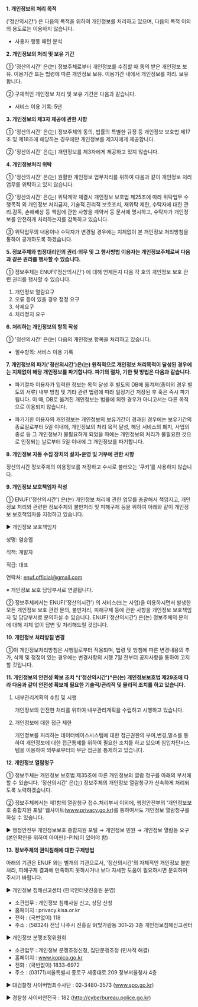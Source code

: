 **1. 개인정보의 처리 목적**

('정산의시간') 은 다음의 목적을 위하여 개인정보를 처리하고 있으며, 다음의 목적 이외의 용도로는 이용하지 않습니다.

- 사용자 행동 패턴 분석



**2. 개인정보의 처리 및 보유 기간**

① '정산의시간' 은(는) 정보주체로부터 개인정보를 수집할 때 동의 받은 개인정보 보유․ 이용기간 또는 법령에 따른 개인정보 보유․ 이용기간 내에서 개인정보를 처리․ 보유합니다.

② 구체적인 개인정보 처리 및 보유 기간은 다음과 같습니다.

- 서비스 이용 기록: 5년



**3. 개인정보의 제3자 제공에 관한 사항**

① '정산의시간' 은(는) 정보주체의 동의, 법률의 특별한 규정 등 개인정보 보호법 제17조 및 제18조에 해당하는 경우에만 개인정보를 제3자에게 제공합니다.

② '정산의시간' 은(는) 개인정보를 제3자에게 제공하고 있지 않습니다.



**4. 개인정보처리 위탁**

① '정산의시간' 은(는) 원활한 개인정보 업무처리를 위하여 다음과 같이 개인정보 처리업무를 위탁하고 있지 않습니다.

② '정산의시간' 은(는) 위탁계약 체결시 개인정보 보호법 제25조에 따라 위탁업무 수행목적 외 개인정보 처리금지, 기술적․관리적 보호조치, 재위탁 제한, 수탁자에 대한 관리․감독, 손해배상 등 책임에 관한 사항을 계약서 등 문서에 명시하고, 수탁자가 개인정보를 안전하게 처리하는지를 감독하고 있습니다.

③ 위탁업무의 내용이나 수탁자가 변경될 경우에는 지체없이 본 개인정보 처리방침을 통하여 공개하도록 하겠습니다.



**5. 정보주체와 법정대리인의 권리·의무 및 그 행사방법 이용자는 개인정보주체로써 다음과 같은 권리를 행사할 수 있습니다.**

① 정보주체는 ENUF('정산의시간') 에 대해 언제든지 다음 각 호의 개인정보 보호 관련 권리를 행사할 수 있습니다.

1. 개인정보 열람요구
2. 오류 등이 있을 경우 정정 요구
3. 삭제요구
4. 처리정지 요구



**6. 처리하는 개인정보의 항목 작성** 

① '정산의시간' 은(는) 다음의 개인정보 항목을 처리하고 있습니다.

- 필수항목: 서비스 이용 기록



**7. 개인정보의 파기('정산의시간')은(는) 원칙적으로 개인정보 처리목적이 달성된 경우에는 지체없이 해당 개인정보를 파기합니다. 파기의 절차, 기한 및 방법은 다음과 같습니다.**

- 파기절차
  이용자가 입력한 정보는 목적 달성 후 별도의 DB에 옮겨져(종이의 경우 별도의 서류) 내부 방침 및 기타 관련 법령에 따라 일정기간 저장된 후 혹은 즉시 파기됩니다. 이 때, DB로 옮겨진 개인정보는 법률에 의한 경우가 아니고서는 다른 목적으로 이용되지 않습니다.

- 파기기한
  이용자의 개인정보는 개인정보의 보유기간이 경과된 경우에는 보유기간의 종료일로부터 5일 이내에, 개인정보의 처리 목적 달성, 해당 서비스의 폐지, 사업의 종료 등 그 개인정보가 불필요하게 되었을 때에는 개인정보의 처리가 불필요한 것으로 인정되는 날로부터 5일 이내에 그 개인정보를 파기합니다.



**8. 개인정보 자동 수집 장치의 설치•운영 및 거부에 관한 사항**

정산의시간 정보주체의 이용정보를 저장하고 수시로 불러오는 ‘쿠키’를 사용하지 않습니다.



**9. 개인정보 보호책임자 작성** 



① ENUF('정산의시간') 은(는) 개인정보 처리에 관한 업무를 총괄해서 책임지고, 개인정보 처리와 관련한 정보주체의 불만처리 및 피해구제 등을 위하여 아래와 같이 개인정보 보호책임자를 지정하고 있습니다.

▶ 개인정보 보호책임자 

성명: 염승엽

직책: 개발자

직급: 대표

연락처: enuf.official@gmail.com

※ 개인정보 보호 담당부서로 연결됩니다.

② 정보주체께서는 ENUF('정산의시간') 의 서비스(또는 사업)을 이용하시면서 발생한 모든 개인정보 보호 관련 문의, 불만처리, 피해구제 등에 관한 사항을 개인정보 보호책임자 및 담당부서로 문의하실 수 있습니다. ENUF('정산의시간') 은(는) 정보주체의 문의에 대해 지체 없이 답변 및 처리해드릴 것입니다.



**10. 개인정보 처리방침 변경** 

①이 개인정보처리방침은 시행일로부터 적용되며, 법령 및 방침에 따른 변경내용의 추가, 삭제 및 정정이 있는 경우에는 변경사항의 시행 7일 전부터 공지사항을 통하여 고지할 것입니다.



**11. 개인정보의 안전성 확보 조치 \*('정산의시간')\*은(는) 개인정보보호법 제29조에 따라 다음과 같이 안전성 확보에 필요한 기술적/관리적 및 물리적 조치를 하고 있습니다.**

1. 내부관리계획의 수립 및 시행

   개인정보의 안전한 처리를 위하여 내부관리계획을 수립하고 시행하고 있습니다.

2. 개인정보에 대한 접근 제한

   개인정보를 처리하는 데이터베이스시스템에 대한 접근권한의 부여,변경,말소를 통하여 개인정보에 대한 접근통제를 위하여 필요한 조치를 하고 있으며 침입차단시스템을 이용하여 외부로부터의 무단 접근을 통제하고 있습니다.



**12. 개인정보 열람청구**

① 정보주체는 개인정보 보호법 제35조에 따른 개인정보의 열람 청구를 아래의 부서에 할 수 있습니다. '정산의시간' 은(는) 정보주체의 개인정보 열람청구가 신속하게 처리되도록 노력하겠습니다.


② 정보주체께서는 제1항의 열람청구 접수․처리부서 이외에, 행정안전부의 ‘개인정보보호 종합지원 포털’ 웹사이트(www.privacy.go.kr)를 통하여서도 개인정보 열람청구를 하실 수 있습니다.

▶ 행정안전부 개인정보보호 종합지원 포털 → 개인정보 민원 → 개인정보 열람등 요구 (본인확인을 위하여 아이핀(I-PIN)이 있어야 함)



**13. 정보주체의 권익침해에 대한 구제방법**

아래의 기관은 ENUF 와는 별개의 기관으로서, '정산의시간'의 자체적인 개인정보 불만처리, 피해구제 결과에 만족하지 못하시거나 보다 자세한 도움이 필요하시면 문의하여 주시기 바랍니다.



▶ 개인정보 침해신고센터 (한국인터넷진흥원 운영) 

- 소관업무 : 개인정보 침해사실 신고, 상담 신청 
- 홈페이지 : privacy.kisa.or.kr 
- 전화 : (국번없이) 118 
- 주소 : (58324) 전남 나주시 진흥길 9(빛가람동 301-2) 3층 개인정보침해신고센터 

▶ 개인정보 분쟁조정위원회 

- 소관업무 : 개인정보 분쟁조정신청, 집단분쟁조정 (민사적 해결) 
- 홈페이지 : www.kopico.go.kr 
- 전화 : (국번없이) 1833-6972 
- 주소 : (03171)서울특별시 종로구 세종대로 209 정부서울청사 4층 

▶ 대검찰청 사이버범죄수사단 : 02-3480-3573 (www.spo.go.kr)

▶ 경찰청 사이버안전국 : 182 (http://cyberbureau.police.go.kr)
